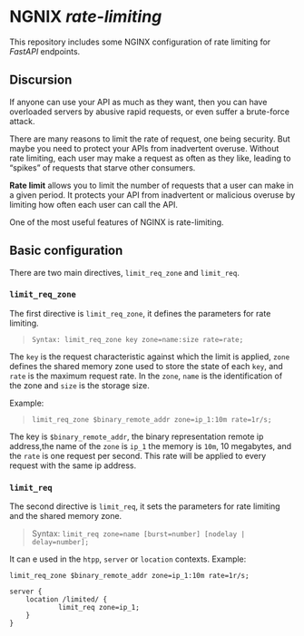 # NGNIX _rate-limiting_

This repository includes some NGINX configuration of rate limiting for _FastAPI_ endpoints.

## Discursion

If anyone can use your API as much as they want, then you can have overloaded servers by
abusive rapid requests, or even suffer a brute-force attack.

There are many reasons to limit the rate of request, one being security.
But maybe you need to protect your APIs from inadvertent overuse. Without rate
limiting, each user may make a request as often as they like,
leading to “spikes” of requests that starve other consumers.

**Rate limit** allows you to limit the number of requests that a user can make in a
given period. It protects your API from inadvertent or malicious
overuse by limiting how often each user can call the API.

One of the most useful features of NGINX is rate-limiting.

## Basic configuration

There are two main directives, `limit_req_zone` and `limit_req`.

### `limit_req_zone`

The first directive is `limit_req_zone`, it defines the parameters for rate limiting.

> `Syntax: limit_req_zone key zone=name:size rate=rate;`

The `key` is the request characteristic against which the limit is applied,
`zone` defines the shared memory zone used to store the state of each `key`,
and `rate` is the maximum request rate. In the `zone`, `name` is the identification of the zone and `size` is the storage size.

Example:

> `limit_req_zone $binary_remote_addr zone=ip_1:10m rate=1r/s;`

The key is `$binary_remote_addr`, the binary representation remote ip address,the name of the `zone` is `ip_1` the memory is `10m`, 10 megabytes, and the `rate` is one request per second. This rate will be applied to every request with the same ip address.

### `limit_req`

The second directive is `limit_req`, it sets the parameters for rate limiting and the shared memory zone.

> Syntax: `limit_req zone=name [burst=number] [nodelay | delay=number];`

It can e used in the `htpp`, `server` or `location` contexts.
Example:

```
limit_req_zone $binary_remote_addr zone=ip_1:10m rate=1r/s;

server {
    location /limited/ {
            limit_req zone=ip_1;
    }
}
```
